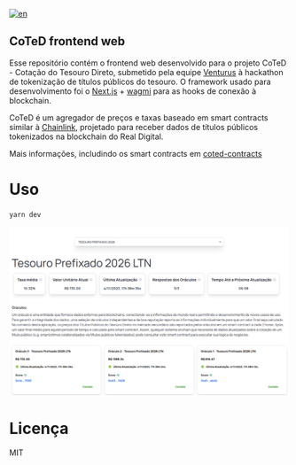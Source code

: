[![en](https://img.shields.io/badge/lang-en-red.svg)](https://github.com/izcoser/drex-oracle-frontend/)

## CoTeD frontend web

Esse repositório contém o frontend web desenvolvido para o projeto CoTeD - Cotação do Tesouro Direto, submetido pela equipe [Venturus](https://github.com/venturusbr) à hackathon de tokenização de títulos públicos do tesouro. O framework usado para desenvolvimento foi o [Next.js](https://nextjs.org) + [wagmi](https://wagmi.sh) para as hooks de conexão à blockchain.

CoTeD é um agregador de preços e taxas baseado em smart contracts similar à [Chainlink](https://chain.link), projetado para receber dados de títulos públicos tokenizados na blockchain do Real Digital.

Mais informações, includindo os smart contracts em [coted-contracts](https://github.com/izcoser/coted-contracts)

# Uso

`yarn dev`

![Screenshot](images/image.png)

# Licença

MIT

